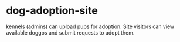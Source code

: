 # dog-adoption-site
kennels (admins) can upload pups for adoption. Site visitors can view available doggos and submit requests to adopt them.

